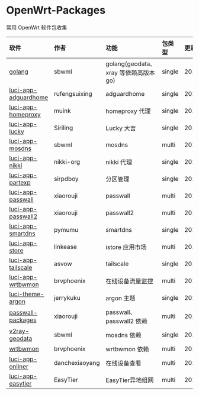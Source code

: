 # OpenWrt-Packages
常用 OpenWrt 软件包收集

|软件|作者|功能|包类型|更新日期|
|:-|:-|:-|:-|:-|
|[golang](https://github.com/sbwml/packages_lang_golang)|sbwml|golang(geodata、xray 等依赖高版本 go)|single|20250606|
|[luci-app-adguardhome](https://github.com/rufengsuixing/luci-app-adguardhome)|rufengsuixing|adguardhome|single|20200113|
|[luci-app-homeproxy](https://github.com/muink/luci-app-homeproxy)|muink|homeproxy 代理|single|20240830|
|[luci-app-lucky](https://github.com/sirpdboy/luci-app-lucky)|Siriling|Lucky 大吉|single|20250612|
|[luci-app-mosdns](https://github.com/sbwml/luci-app-mosdns)|sbwml|mosdns|multi|20250613|
|[luci-app-nikki](https://github.com/nikkinikki-org/OpenWrt-nikki)|nikki-org|nikki 代理|single|20250620|
|[luci-app-partexp](https://github.com/sirpdboy/luci-app-partexp)|sirpdboy|分区管理|single|20250612|
|[luci-app-passwall](https://github.com/xiaorouji/openwrt-passwall)|xiaorouji|passwall|multi|20250620|
|[luci-app-passwall2](https://github.com/xiaorouji/openwrt-passwall2)|xiaorouji|passwall2|multi|20250621|
|[luci-app-smartdns](https://github.com/pymumu/luci-app-smartdns)|pymumu|smartdns|single|20250618|
|[luci-app-store](https://github.com/linkease/istore)|linkease|istore 应用市场|multi|20250620|
|[luci-app-tailscale](https://github.com/asvow/luci-app-tailscale)|asvow|tailscale|single|20250509|
|[luci-app-wrtbwmon](https://github.com/brvphoenix/luci-app-wrtbwmon)|brvphoenix|在线设备流量监控|multi|20240217|
|[luci-theme-argon](https://github.com/jerrykuku/luci-theme-argon)|jerrykuku|argon 主题|single|20250603|
|[passwall-packages](https://github.com/xiaorouji/openwrt-passwall-packages)|xiaorouji|passwall、passwall2 依赖|multi|20250619|
|[v2ray-geodata](https://github.com/sbwml/v2ray-geodata)|sbwml|mosdns 依赖|single|20250125|
|[wrtbwmon](https://github.com/brvphoenix/wrtbwmon)|brvphoenix|wrtbwmon 依赖|multi|20201201|
|[luci-app-onliner](https://github.com/danchexiaoyang/luci-app-onliner)|danchexiaoyang|在线设备查看|multi|20240630|
|[luci-app-easytier](https://github.com/EasyTier/luci-app-easytier)|EasyTier|EasyTier异地组网|multi|20250620|
